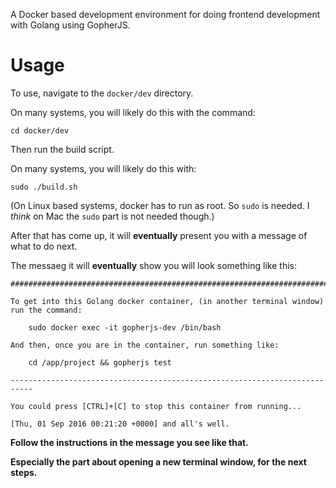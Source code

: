 A Docker based development environment for doing frontend development with Golang using GopherJS.

# Usage

To use, navigate to the `docker/dev` directory.

On many systems, you will likely do this with the command:
```
cd docker/dev
```

Then run the build script.

On many systems, you will likely do this with:
```
sudo ./build.sh
```

(On Linux based systems, docker has to run as root. So `sudo` is needed.
I *think* on Mac the `sudo` part is not needed though.)

After that has come up, it will **eventually** present you with a message of what to do next.

The messaeg it will **eventually** show you will look something like this:
```
###########################################################################

To get into this Golang docker container, (in another terminal window)
run the command:

    sudo docker exec -it gopherjs-dev /bin/bash

And then, once you are in the container, run something like:

    cd /app/project && gopherjs test

---------------------------------------------------------------------------

You could press [CTRL]+[C] to stop this container from running...

[Thu, 01 Sep 2016 00:21:20 +0000] and all's well.
```

**Follow the instructions in the message you see like that.**

**Especially the part about opening a new terminal window, for the next steps.**
